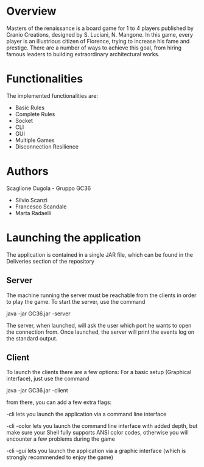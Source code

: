# Overview
Masters of the renaissance is a board game for 1 to 4 players published by Cranio Creations, designed by S. Luciani, N. Mangone. 
In this game, every player is an illustrious citizen of Florence, trying to increase his fame and prestige. 
There are a number of ways to achieve this goal, from hiring famous leaders to building extraordinary architectural works.

# Functionalities
The implemented functionalities are:
* Basic Rules
* Complete Rules
* Socket
* CLI
* GUI
* Multiple Games
* Disconnection Resilience

# Authors
Scaglione Cugola - Gruppo GC36
* Silvio Scanzi
* Francesco Scandale
* Marta Radaelli

# Launching the application
The application is contained in a single JAR file, which can be found in the Deliveries section of the repository

## Server
The machine running the server must be reachable from the clients in order to play the game. To start the server, use the command

java -jar GC36.jar -server

The server, when launched, will ask the user which port he wants to open the connection from.
Once launched, the server will print the events log on the standard output.

## Client
To launch the clients there are a few options:
For a basic setup (Graphical interface), just use the command

java -jar GC36.jar -client

from there, you can add a few extra flags:

-cli lets you launch the application via a command line interface

-cli -color lets you launch the command line interface with added depth, but make sure your Shell fully supports ANSI color codes, otherwise you will encounter a few problems during the game

-cli -gui lets you launch the application via a graphic interface (which is strongly recommended to enjoy the game)




